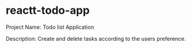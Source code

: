 # reactt-todo-app
Project Name: Todo list Application 


Description: Create and delete tasks according to the users preference. 

